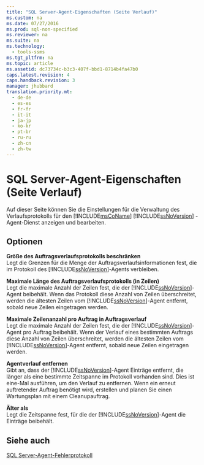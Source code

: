 ```yaml
---
title: "SQL Server-Agent-Eigenschaften (Seite Verlauf)"
ms.custom: na
ms.date: 07/27/2016
ms.prod: sql-non-specified
ms.reviewer: na
ms.suite: na
ms.technology: 
  - tools-ssms
ms.tgt_pltfrm: na
ms.topic: article
ms.assetid: dc73734c-b3c3-407f-bbd1-8714b4fa47b0
caps.latest.revision: 4
caps.handback.revision: 3
manager: jhubbard
translation.priority.mt: 
  - de-de
  - es-es
  - fr-fr
  - it-it
  - ja-jp
  - ko-kr
  - pt-br
  - ru-ru
  - zh-cn
  - zh-tw
---
```

# SQL Server-Agent-Eigenschaften (Seite Verlauf)
Auf dieser Seite können Sie die Einstellungen für die Verwaltung des Verlaufsprotokolls für den [!INCLUDE[msCoName](../content/includes/msCoName_md.md)] [!INCLUDE[ssNoVersion](../content/includes/ssNoVersion_md.md)] -Agent-Dienst anzeigen und bearbeiten.  
  
## Optionen  
**Größe des Auftragsverlaufsprotokolls beschränken**  
Legt die Grenzen für die Menge der Auftragsverlaufsinformationen fest, die im Protokoll des [!INCLUDE[ssNoVersion](../content/includes/ssNoVersion_md.md)]-Agents verbleiben.  
  
**Maximale Länge des Auftragsverlaufsprotokolls (in Zeilen)**  
Legt die maximale Anzahl der Zeilen fest, die der [!INCLUDE[ssNoVersion](../content/includes/ssNoVersion_md.md)]-Agent beibehält. Wenn das Protokoll diese Anzahl von Zeilen überschreitet, werden die ältesten Zeilen vom [!INCLUDE[ssNoVersion](../content/includes/ssNoVersion_md.md)]-Agent entfernt, sobald neue Zeilen eingetragen werden.  
  
**Maximale Zeilenanzahl pro Auftrag in Auftragsverlauf**  
Legt die maximale Anzahl der Zeilen fest, die der [!INCLUDE[ssNoVersion](../content/includes/ssNoVersion_md.md)]-Agent pro Auftrag beibehält. Wenn der Verlauf eines bestimmten Auftrags diese Anzahl von Zeilen überschreitet, werden die ältesten Zeilen vom [!INCLUDE[ssNoVersion](../content/includes/ssNoVersion_md.md)]-Agent entfernt, sobald neue Zeilen eingetragen werden.  
  
**Agentverlauf entfernen**  
Gibt an, dass der [!INCLUDE[ssNoVersion](../content/includes/ssNoVersion_md.md)]-Agent Einträge entfernt, die länger als eine bestimmte Zeitspanne im Protokoll vorhanden sind. Dies ist eine\-Mal ausführen, um den Verlauf zu entfernen. Wenn ein erneut auftretender Auftrag benötigt wird, erstellen und planen Sie einen Wartungsplan mit einem Cleanupauftrag.  
  
**Älter als**  
Legt die Zeitspanne fest, für die der [!INCLUDE[ssNoVersion](../content/includes/ssNoVersion_md.md)]-Agent die Einträge beibehält.  
  
## Siehe auch  
[SQL Server-Agent-Fehlerprotokoll](../content/SQL-Server-Agent-Error-Log.md)  
  
